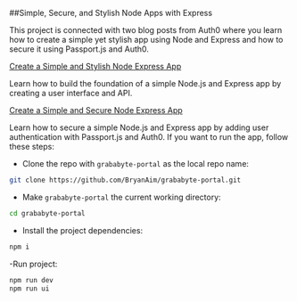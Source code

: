##Simple, Secure, and Stylish Node Apps with Express

This project is connected with two blog posts from Auth0 where you learn how to create a simple yet stylish app using Node and Express and how to secure it using Passport.js and Auth0.

[Create a Simple and Stylish Node Express App](https://auth0.com/blog/create-a-simple-and-stylish-node-express-app/)

Learn how to build the foundation of a simple Node.js and Express app by creating a user interface and API.

[Create a Simple and Secure Node Express App](https://auth0.com/blog/create-a-simple-and-secure-node-express-app/)

Learn how to secure a simple Node.js and Express app by adding user authentication with Passport.js and Auth0.
If you want to run the app, follow these steps:

- Clone the repo with `grababyte-portal` as the local repo name:

```bash
git clone https://github.com/BryanAim/grababyte-portal.git
```

- Make `grababyte-portal` the current working directory:

```bash
cd grababyte-portal
```

- Install the project dependencies:

```bash
npm i
```
-Run project:

```bash
npm run dev
npm run ui
```
